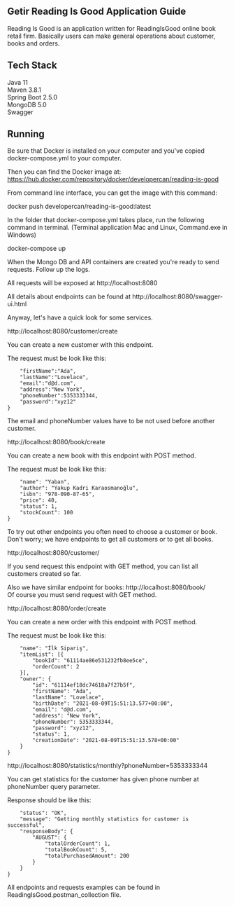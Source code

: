 Getir Reading Is Good Application Guide
----------------------------------------------

Reading Is Good is an application written for ReadingIsGood online book retail firm.
Basically users can make general operations about customer, books and orders.

Tech Stack
------------
Java 11  
Maven 3.8.1  
Spring Boot 2.5.0  
MongoDB 5.0  
Swagger  


Running
------------
Be sure that Docker is installed on your computer and you've copied docker-compose.yml to your computer.

Then you can find the Docker image at: https://hub.docker.com/repository/docker/developercan/reading-is-good

From command line interface, you can get the image with this command:

docker push developercan/reading-is-good:latest

In the folder that docker-compose.yml takes place, run the following command in terminal. (Terminal application Mac and 
Linux, Command.exe in Windows)

docker-compose up

When the Mongo DB and API containers are created you're ready to send requests. Follow up the logs.

All requests will be exposed at http://localhost:8080

All details about endpoints can be found at http://localhost:8080/swagger-ui.html

Anyway, let's have a quick look for some services.

http://localhost:8080/customer/create

You can create a new customer with this endpoint.

The request must be look like this:

```{  
    "firstName":"Ada",  
    "lastName":"Lovelace",  
    "email":"d@d.com",  
    "address":"New York",  
    "phoneNumber":5353333344,  
    "password":"xyz12"  
}
```

The email and phoneNumber values have to be not used before another customer.

http://localhost:8080/book/create

You can create a new book with this endpoint with POST method.

The request must be look like this:

```{
    "name": "Yaban",
    "author": "Yakup Kadri Karaosmanoğlu",
    "isbn": "978-090-87-65",
    "price": 40,
    "status": 1,
    "stockCount": 100
}
```

To try out other endpoints you often need to choose a customer or book. Don't worry;
we have endpoints to get all customers or to get all books.

http://localhost:8080/customer/

If you send request this endpoint with GET method, you can list all customers created so far.

Also we have similar endpoint for books: http://localhost:8080/book/  
    Of course you must send request with GET method.



http://localhost:8080/order/create

You can create a new order with this endpoint with POST method.

The request must be look like this:

```{
    "name": "İlk Sipariş",
    "itemList": [{
        "bookId": "61114ae86e531232fb8ee5ce",
        "orderCount": 2
    }],
    "owner": {
        "id": "61114ef18dc74618a7f27b5f",
        "firstName": "Ada",
        "lastName": "Lovelace",
        "birthDate": "2021-08-09T15:51:13.577+00:00",
        "email": "d@d.com",
        "address": "New York",
        "phoneNumber": 5353333344,
        "password": "xyz12",
        "status": 1,
        "creationDate": "2021-08-09T15:51:13.578+00:00"
    }
}
```

http://localhost:8080/statistics/monthly?phoneNumber=5353333344

You can get statistics for the customer has given phone number
at phoneNumber query parameter.

Response should be like this:

```{
    "status": "OK",
    "message": "Getting monthly statistics for customer is successful",
    "responseBody": {
        "AUGUST": {
            "totalOrderCount": 1,
            "totalBookCount": 5,
            "totalPurchasedAmount": 200
        }
    }
}
```



All endpoints and requests examples can be found in ReadingIsGood.postman_collection file.
